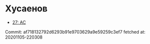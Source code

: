 # Хусаенов
- [27: AC](27.md)

Commit: af718132792d6293b91e9703629a9e59259c3ef7
 fetched at: 20201105-220308
